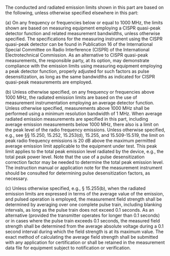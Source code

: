 The conducted and radiated emission limits shown in this part are based on the following, unless otherwise specified elsewhere in this part:

(a) On any frequency or frequencies below or equal to 1000 MHz, the limits shown are based on measuring equipment employing a CISPR quasi-peak detector function and related measurement bandwidths, unless otherwise specified. The specifications for the measuring instrument using the CISPR quasi-peak detector can be found in Publication 16 of the International Special Committee on Radio Interference (CISPR) of the International Electrotechnical Commission. As an alternative to CISPR quasi-peak measurements, the responsible party, at its option, may demonstrate compliance with the emission limits using measuring equipment employing a peak detector function, properly adjusted for such factors as pulse desensitization, as long as the same bandwidths as indicated for CISPR quasi-peak measurements are employed.
              

(b) Unless otherwise specified, on any frequency or frequencies above 1000 MHz, the radiated emission limits are based on the use of measurement instrumentation employing an average detector function. Unless otherwise specified, measurements above 1000 MHz shall be performed using a minimum resolution bandwidth of 1 MHz. When average radiated emission measurements are specified in this part, including average emission measurements below 1000 MHz, there also is a limit on the peak level of the radio frequency emissions. Unless otherwise specified, e.g., see §§ 15.250, 15.252, 15.253(d), 15.255, and 15.509-15.519, the limit on peak radio frequency emissions is 20 dB above the maximum permitted average emission limit applicable to the equipment under test. This peak limit applies to the total peak emission level radiated by the device, e.g., the total peak power level. Note that the use of a pulse desensitization correction factor may be needed to determine the total peak emission level. The instruction manual or application note for the measurement instrument should be consulted for determining pulse desensitization factors, as necessary.

(c) Unless otherwise specified, e.g., § 15.255(b), when the radiated emission limits are expressed in terms of the average value of the emission, and pulsed operation is employed, the measurement field strength shall be determined by averaging over one complete pulse train, including blanking intervals, as long as the pulse train does not exceed 0.1 seconds. As an alternative (provided the transmitter operates for longer than 0.1 seconds) or in cases where the pulse train exceeds 0.1 seconds, the measured field strength shall be determined from the average absolute voltage during a 0.1 second interval during which the field strength is at its maximum value. The exact method of calculating the average field strength shall be submitted with any application for certification or shall be retained in the measurement data file for equipment subject to notification or verification.

